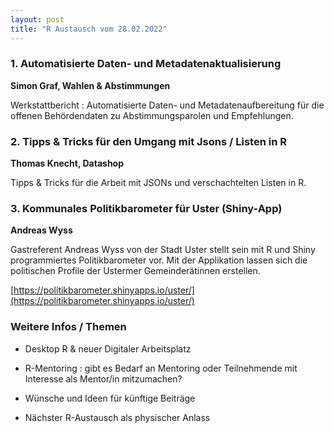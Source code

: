 ```yaml
---
layout: post
title: "R Austausch vom 28.02.2022"
---
```


### 1. Automatisierte Daten- und Metadatenaktualisierung

__Simon Graf, Wahlen & Abstimmungen__

Werkstattbericht : Automatisierte Daten- und Metadatenaufbereitung für die offenen Behördendaten zu Abstimmungsparolen und Empfehlungen. 

### 2. Tipps & Tricks für den Umgang mit Jsons / Listen in R ###

__Thomas Knecht, Datashop__

Tipps & Tricks für die Arbeit mit JSONs und verschachtelten Listen in R.

### 3. Kommunales Politikbarometer für Uster (Shiny-App) ###

__Andreas Wyss__

Gastreferent Andreas Wyss von der Stadt Uster stellt sein mit R und Shiny programmiertes Politikbarometer vor. Mit der Applikation lassen sich die politischen Profile der Ustermer Gemeinderätinnen erstellen.

[https://politikbarometer.shinyapps.io/uster/](https://politikbarometer.shinyapps.io/uster/)

### Weitere Infos / Themen

- Desktop R & neuer Digitaler Arbeitsplatz 

- R-Mentoring : gibt es Bedarf an Mentoring oder Teilnehmende mit Interesse als Mentor/in mitzumachen? 

- Wünsche und Ideen für künftige Beiträge

- Nächster R-Austausch als physischer Anlass
